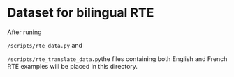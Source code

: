 # Dataset for bilingual RTE

After runing 

```/scripts/rte_data.py```
and 

```/scripts/rte_translate_data.py```the files containing both English and French RTE examples will be placed in this directory.
